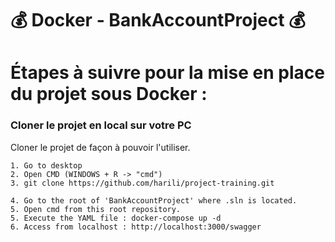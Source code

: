 # 💰 **Docker - BankAccountProject** 💰

# Étapes à suivre pour la mise en place du projet sous Docker :

### Cloner le projet en local sur votre PC

Cloner le projet de façon à pouvoir l'utiliser.

```
1. Go to desktop
2. Open CMD (WINDOWS + R -> "cmd")
3. git clone https://github.com/harili/project-training.git

4. Go to the root of 'BankAccountProject' where .sln is located.
5. Open cmd from this root repository.
5. Execute the YAML file : docker-compose up -d
6. Access from localhost : http://localhost:3000/swagger
```




 






